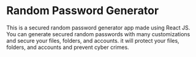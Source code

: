 # Random Password Generator

This is a secured random password generator app made using React JS. You can generate secured random passwords with many customizations and secure your files, folders, and accounts. it will protect your files, folders, and accounts and prevent cyber crimes.
